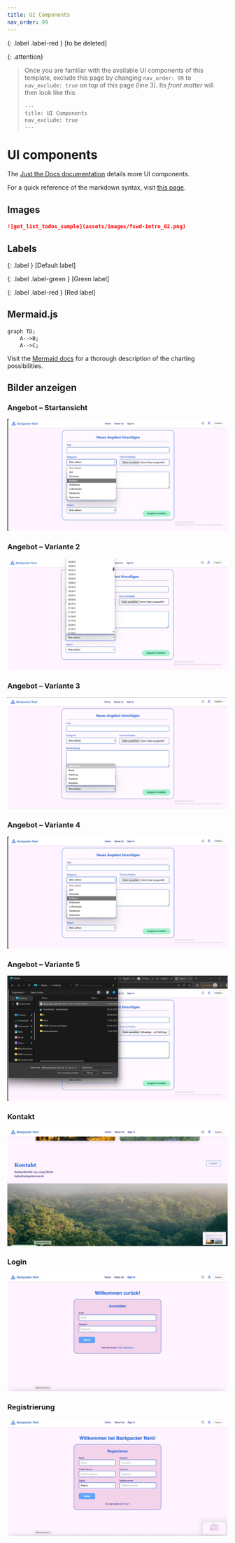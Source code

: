 ```yaml
---
title: UI Components
nav_order: 99
---
```


{: .label .label-red }
[to be deleted]

{: .attention}
> Once you are familiar with the available UI components of this template, exclude this page by changing `nav_order: 99` to `nav_exclude: true` on top of this page (line 3). Its *front matter* will then look like this:
> ```
> ---
> title: UI Components
> nav_exclude: true
> ---
> ```

# UI components

The [Just the Docs documentation](https://just-the-docs.github.io/just-the-docs/docs/ui-components) details more UI components.

For a quick reference of the markdown syntax, visit [this page](https://github.com/just-the-docs/just-the-docs/blob/main/docs/index-test.md?plain=1).

## Images

```markdown
![get_list_todos_sample](assets/images/fswd-intro_02.png)
```





## Labels

{: .label }
[Default label]

{: .label .label-green }
[Green label]

{: .label .label-red }
[Red label]

## Mermaid.js

```mermaid
graph TD;
    A-->B;
    A-->C;
```

Visit the [Mermaid docs](https://mermaid.js.org/intro/) for a thorough description of the charting possibilities.

## Bilder anzeigen

### Angebot – Startansicht
![Angebot 1](assets/images/angebot.jpg)

### Angebot – Variante 2
![Angebot 2](assets/images/angebot2.jpg)

### Angebot – Variante 3
![Angebot 3](assets/images/angebot3.jpg)

### Angebot – Variante 4
![Angebot 4](assets/images/angebot7.jpeg)

### Angebot – Variante 5
![Angebot 5](assets/images/angebot8.jpeg)

### Kontakt
![Kontakt](assets/images/kontakt.jpg)

### Login
![Login](assets/images/login.jpg)

### Registrierung
![Register](assets/images/register.jpg)
